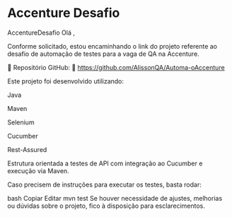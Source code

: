 # Accenture Desafio
AccentureDesafio
Olá ,

Conforme solicitado, estou encaminhando o link do projeto referente ao desafio de automação de testes para a vaga de QA na Accenture.

📁 Repositório GitHub:
🔗 https://github.com/AlissonQA/Automa-oAccenture

Este projeto foi desenvolvido utilizando:

Java

Maven

Selenium

Cucumber

Rest-Assured

Estrutura orientada a testes de API com integração ao Cucumber e execução via Maven.

Caso precisem de instruções para executar os testes, basta rodar:

bash
Copiar
Editar
mvn test
Se houver necessidade de ajustes, melhorias ou dúvidas sobre o projeto, fico à disposição para esclarecimentos.

